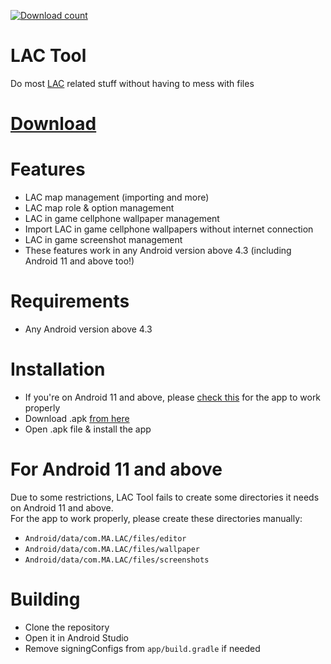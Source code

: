 [![Download count](https://img.shields.io/github/downloads/aliernfrog/lac-tool/total.svg)]()
# LAC Tool
Do most <a href="https://play.google.com/store/apps/details?id=com.MA.LAC">LAC</a> related stuff without having to mess with files 

# <a href="https://github.com/aliernfrog/lac-tool/releases">Download</a>

# Features
- LAC map management (importing and more)
- LAC map role & option management
- LAC in game cellphone wallpaper management
- Import LAC in game cellphone wallpapers without internet connection
- LAC in game screenshot management
- These features work in any Android version above 4.3 (including Android 11 and above too!)

# Requirements
- Any Android version above 4.3

# Installation
- If you're on Android 11 and above, please <a href="#for-android-11-and-above">check this</a> for the app to work properly
- Download .apk <a href="https://github.com/aliernfrog/lac-tool/releases">from here</a>
- Open .apk file & install the app

# For Android 11 and above
Due to some restrictions, LAC Tool fails to create some directories it needs on Android 11 and above.<br>
For the app to work properly, please create these directories manually:
- `Android/data/com.MA.LAC/files/editor`
- `Android/data/com.MA.LAC/files/wallpaper`
- `Android/data/com.MA.LAC/files/screenshots`

# Building
- Clone the repository
- Open it in Android Studio
- Remove signingConfigs from `app/build.gradle` if needed
